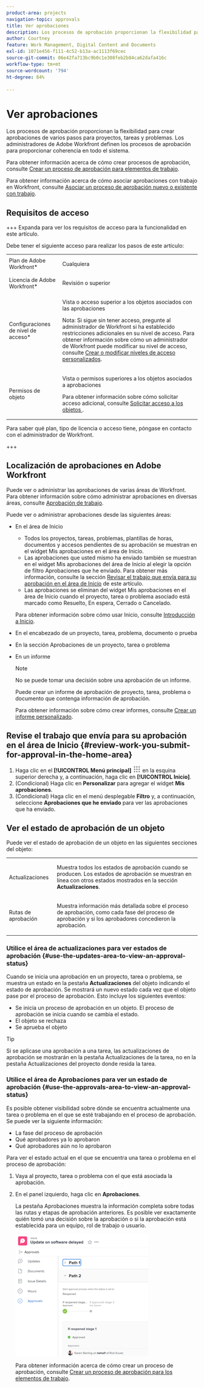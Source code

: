 ```yaml
---
product-area: projects
navigation-topic: approvals
title: Ver aprobaciones
description: Los procesos de aprobación proporcionan la flexibilidad para crear aprobaciones de varios pasos para proyectos, tareas y problemas. Los administradores de Adobe Workfront definen los procesos de aprobación para proporcionar coherencia en todo el sistema.
author: Courtney
feature: Work Management, Digital Content and Documents
exl-id: 1071e456-f111-4c52-b13a-ac1113f69cec
source-git-commit: 06e42fa713bc9b0c1e308feb2b84ca62dafa416c
workflow-type: tm+mt
source-wordcount: '794'
ht-degree: 84%

---
```


# Ver aprobaciones

Los procesos de aprobación proporcionan la flexibilidad para crear aprobaciones de varios pasos para proyectos, tareas y problemas. Los administradores de Adobe Workfront definen los procesos de aprobación para proporcionar coherencia en todo el sistema.

Para obtener información acerca de cómo crear procesos de aprobación, consulte [Crear un proceso de aprobación para elementos de trabajo](../../administration-and-setup/customize-workfront/configure-approval-milestone-processes/create-approval-processes.md).

Para obtener información acerca de cómo asociar aprobaciones con trabajo en Workfront, consulte [Asociar un proceso de aprobación nuevo o existente con trabajo](../../review-and-approve-work/manage-approvals/associate-approval-with-work.md).

## Requisitos de acceso

+++ Expanda para ver los requisitos de acceso para la funcionalidad en este artículo.

Debe tener el siguiente acceso para realizar los pasos de este artículo:

<table style="table-layout:auto"> 
 <col> 
 <col> 
 <tbody> 
  <tr> 
   <td role="rowheader">Plan de Adobe Workfront*</td> 
   <td> <p>Cualquiera</p> </td> 
  </tr> 
  <tr> 
   <td role="rowheader">Licencia de Adobe Workfront*</td> 
   <td> <p>Revisión o superior</p> </td> 
  </tr> 
  <tr> 
   <td role="rowheader">Configuraciones de nivel de acceso*</td> 
   <td> <p>Vista o acceso superior a los objetos asociados con las aprobaciones</p> <p>Nota: Si sigue sin tener acceso, pregunte al administrador de Workfront si ha establecido restricciones adicionales en su nivel de acceso. Para obtener información sobre cómo un administrador de Workfront puede modificar su nivel de acceso, consulte <a href="../../administration-and-setup/add-users/configure-and-grant-access/create-modify-access-levels.md" class="MCXref xref">Crear o modificar niveles de acceso personalizados</a>.</p> </td> 
  </tr> 
  <tr> 
   <td role="rowheader">Permisos de objeto</td> 
   <td> <p>Vista o permisos superiores a los objetos asociados a aprobaciones</p> <p>Para obtener información sobre cómo solicitar acceso adicional, consulte <a href="../../workfront-basics/grant-and-request-access-to-objects/request-access.md" class="MCXref xref">Solicitar acceso a los objetos </a>.</p> </td> 
  </tr> 
 </tbody> 
</table>

Para saber qué plan, tipo de licencia o acceso tiene, póngase en contacto con el administrador de Workfront.

+++

## Localización de aprobaciones en Adobe Workfront

Puede ver o administrar las aprobaciones de varias áreas de Workfront. Para obtener información sobre cómo administrar aprobaciones en diversas áreas, consulte [Aprobación de trabajo](../../review-and-approve-work/manage-approvals/approving-work.md).

Puede ver o administrar aprobaciones desde las siguientes áreas:

* En el área de Inicio

   * Todos los proyectos, tareas, problemas, plantillas de horas, documentos y accesos pendientes de su aprobación se muestran en el widget Mis aprobaciones en el área de Inicio.
   * Las aprobaciones que usted mismo ha enviado también se muestran en el widget Mis aprobaciones del área de Inicio al elegir la opción de filtro Aprobaciones que he enviado. Para obtener más información, consulte la sección [Revisar el trabajo que envía para su aprobación en el área de Inicio](#review-work-you-submit-for-approval-in-the-home-area) de este artículo.
   * Las aprobaciones se eliminan del widget Mis aprobaciones en el área de Inicio cuando el proyecto, tarea o problema asociado está marcado como Resuelto, En espera, Cerrado o Cancelado.

  Para obtener información sobre cómo usar Inicio, consulte [Introducción a Inicio](../../workfront-basics/using-home/using-the-home-area/get-started-with-home.md).

* En el encabezado de un proyecto, tarea, problema, documento o prueba
* En la sección Aprobaciones de un proyecto, tarea o problema
* En un informe

  >[!NOTE]
  >
  >No se puede tomar una decisión sobre una aprobación de un informe.

  Puede crear un informe de aprobación de proyecto, tarea, problema o documento que contenga información de aprobación.

  Para obtener información sobre cómo crear informes, consulte [Crear un informe personalizado](../../reports-and-dashboards/reports/creating-and-managing-reports/create-custom-report.md).

## Revise el trabajo que envía para su aprobación en el área de Inicio {#review-work-you-submit-for-approval-in-the-home-area}

1. Haga clic en el **[!UICONTROL Menú principal]** ![icono del menú principal](assets/main-menu-icon.png) en la esquina superior derecha y, a continuación, haga clic en **[!UICONTROL Inicio]**.
1. (Condicional) Haga clic en **Personalizar** para agregar el widget **Mis aprobaciones**.
1. (Condicional) Haga clic en el menú desplegable **Filtro** y, a continuación, seleccione **Aprobaciones que he enviado** para ver las aprobaciones que ha enviado.


## Ver el estado de aprobación de un objeto

Puede ver el estado de aprobación de un objeto en las siguientes secciones del objeto:

<table style="table-layout:auto"> 
 <col> 
 <col> 
 <tbody> 
  <tr> 
   <td role="rowheader">Actualizaciones </td> 
   <td> <p>Muestra todos los estados de aprobación cuando se producen. Los estados de aprobación se muestran en línea con otros estados mostrados en la sección <strong>Actualizaciones</strong>.</p> </td> 
  </tr> 
  <tr> 
   <td role="rowheader">Rutas de aprobación</td> 
   <td> <p>Muestra información más detallada sobre el proceso de aprobación, como cada fase del proceso de aprobación y si los aprobadores concedieron la aprobación.</p> </td> 
  </tr> 
 </tbody> 
</table>

### Utilice el área de actualizaciones para ver estados de aprobación {#use-the-updates-area-to-view-an-approval-status}

Cuando se inicia una aprobación en un proyecto, tarea o problema, se muestra un estado en la pestaña **Actualizaciones** del objeto indicando el estado de aprobación. Se mostrará un nuevo estado cada vez que el objeto pase por el proceso de aprobación. Esto incluye los siguientes eventos:

* Se inicia un proceso de aprobación en un objeto. El proceso de aprobación se inicia cuando se cambia el estado.
* El objeto se rechaza
* Se aprueba el objeto

>[!TIP]
>
>Si se aplicase una aprobación a una tarea, las actualizaciones de aprobación se mostrarán en la pestaña Actualizaciones de la tarea, no en la pestaña Actualizaciones del proyecto donde resida la tarea.

### Utilice el área de Aprobaciones para ver un estado de aprobación {#use-the-approvals-area-to-view-an-approval-status}

Es posible obtener visibilidad sobre dónde se encuentra actualmente una tarea o problema en el que se esté trabajando en el proceso de aprobación. Se puede ver la siguiente información:

* La fase del proceso de aprobación
* Qué aprobadores ya lo aprobaron
* Qué aprobadores aún no lo aprobaron

Para ver el estado actual en el que se encuentra una tarea o problema en el proceso de aprobación:

1. Vaya al proyecto, tarea o problema con el que está asociada la aprobación.
1. En el panel izquierdo, haga clic en **Aprobaciones**.

   La pestaña Aprobaciones muestra la información completa sobre todas las rutas y etapas de aprobación anteriores. Es posible ver exactamente quién tomó una decisión sobre la aprobación o si la aprobación está establecida para un equipo, rol de trabajo o usuario.

   ![Pestaña de aprobaciones expandida](assets/approvals-tab-expanded-on-issue-nwe-350x320.png)

   Para obtener información acerca de cómo crear un proceso de aprobación, consulte [Crear un proceso de aprobación para los elementos de trabajo](../../administration-and-setup/customize-workfront/configure-approval-milestone-processes/create-approval-processes.md).
